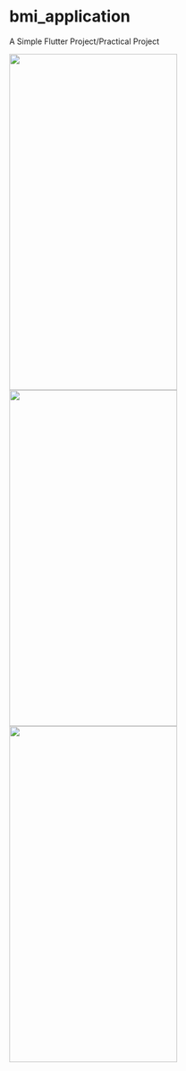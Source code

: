 # bmi_application

A Simple Flutter Project/Practical Project 



<img src="https://github.com/arsalanManavii/bmiCalculator/assets/141827056/3d79d432-cf21-4e07-8009-c8b63f0b7195" width="300" height = "600">

<img src="https://github.com/arsalanManavii/bmiCalculator/assets/141827056/3722957a-ff22-4bc9-955d-b985d395e5c1" width="300" height = "600">

<img src="https://github.com/arsalanManavii/bmiCalculator/assets/141827056/9cd75fb0-b602-4b4a-bb3f-7f1261c34589" width="300" height = "600">

